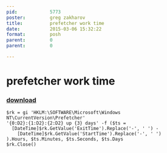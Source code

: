 ```yaml
---
pid:            5773
poster:         greg zakharov
title:          prefetcher work time
date:           2015-03-06 15:32:22
format:         posh
parent:         0
parent:         0

---
```


# prefetcher work time

### [download](5773.ps1)



```posh
$rk = gi 'HKLM:\SOFTWARE\Microsoft\Windows NT\CurrentVersion\Prefetcher'
'{0:D2}:{1:D2}:{2:D2} up {3} days' -f ($ts = 
  [DateTime]$rk.GetValue('ExitTime').Replace('-', ' ') -
    [DateTime]$rk.GetValue('StartTime').Replace('-', ' ')
).Hours, $ts.Minutes, $ts.Seconds, $ts.Days
$rk.Close()
```
